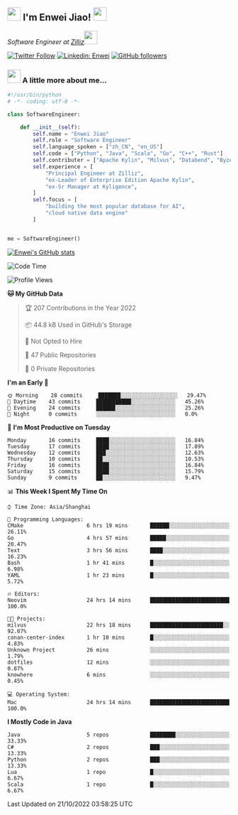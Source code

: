 <h2><img src="https://emojis.slackmojis.com/emojis/images/1531849430/4246/blob-sunglasses.gif?1531849430" width="30"/> I'm  Enwei Jiao! <img src="https://media.giphy.com/media/juBt25nT1KGys/giphy.gif" width=30> </h2>
<!-- <img align='right' src="https://media.giphy.com/media/M9gbBd9nbDrOTu1Mqx/giphy.gif" width="230"> -->
<p><em>Software Engineer at <a href="https://zilliz.com/">Zilliz</a><img src="https://media.giphy.com/media/WUlplcMpOCEmTGBtBW/giphy.gif" width="30"></em></p>

[![Twitter Follow](https://img.shields.io/twitter/follow/misteranmol?label=Follow)](https://twitter.com/intent/follow?screen_name=EnweiJiao)
[![Linkedin: Enwei](https://img.shields.io/badge/-enwei-blue?style=&logo=Linkedin&logoColor=white&link=https://www.linkedin.com/in/enwei-jiao-41192a97)](https://www.linkedin.com/in/enwei-jiao-41192a97/)
[![GitHub followers](https://img.shields.io/github/followers/jiaoew1991?label=Follow&style=social)](https://github.com/jiaoew1991)


### <img src="https://media.giphy.com/media/VgCDAzcKvsR6OM0uWg/giphy.gif" width="30"> A little more about me...  

```python
#!/usr/bin/python
# -*- coding: utf-8 -*-

class SoftwareEngineer:

    def __init__(self):
        self.name = "Enwei Jiao"
        self.role = "Software Engineer"
        self.language_spoken = ["zh_CN", "en_US"]
        self.code = ["Python", "Java", "Scala", "Go", "C++", "Rust"]
        self.contributer = ["Apache Kylin", "Milvus", "Databend", "Byzer-Lang"]
        self.experience = [
            "Principal Engineer at Zilliz",
            "ex-Leader of Enterprise Edition Apache Kylin",
            "ex-Sr Manager at Kyligence",
        ]
        self.focus = [
            "building the most popular database for AI",
            "cloud native data engine"
        ]


me = SoftwareEngineer()
```

[![Enwei's GitHub stats](https://github-readme-stats.vercel.app/api?username=jiaoew1991&count_private=true&show_icons=true)](https://github.com/jiaoew1991/jiaoew1991)

<!-- [![Top Langs](https://github-readme-stats.vercel.app/api/top-langs/?username=jiaoew1991&layout=compact)](https://github.com/jiaoew1991/jiaoew1991) -->

<!--START_SECTION:waka-->
![Code Time](http://img.shields.io/badge/Code%20Time-216%20hrs%2020%20mins-blue)

![Profile Views](http://img.shields.io/badge/Profile%20Views-5-blue)

**🐱 My GitHub Data** 

> 🏆 207 Contributions in the Year 2022
 > 
> 📦 44.8 kB Used in GitHub's Storage 
 > 
> 🚫 Not Opted to Hire
 > 
> 📜 47 Public Repositories 
 > 
> 🔑 0 Private Repositories  
 > 
**I'm an Early 🐤** 

```text
🌞 Morning    28 commits     ███████░░░░░░░░░░░░░░░░░░   29.47% 
🌆 Daytime    43 commits     ███████████░░░░░░░░░░░░░░   45.26% 
🌃 Evening    24 commits     ██████░░░░░░░░░░░░░░░░░░░   25.26% 
🌙 Night      0 commits      ░░░░░░░░░░░░░░░░░░░░░░░░░   0.0%

```
📅 **I'm Most Productive on Tuesday** 

```text
Monday       16 commits     ████░░░░░░░░░░░░░░░░░░░░░   16.84% 
Tuesday      17 commits     ████░░░░░░░░░░░░░░░░░░░░░   17.89% 
Wednesday    12 commits     ███░░░░░░░░░░░░░░░░░░░░░░   12.63% 
Thursday     10 commits     ██░░░░░░░░░░░░░░░░░░░░░░░   10.53% 
Friday       16 commits     ████░░░░░░░░░░░░░░░░░░░░░   16.84% 
Saturday     15 commits     ████░░░░░░░░░░░░░░░░░░░░░   15.79% 
Sunday       9 commits      ██░░░░░░░░░░░░░░░░░░░░░░░   9.47%

```


📊 **This Week I Spent My Time On** 

```text
⌚︎ Time Zone: Asia/Shanghai

💬 Programming Languages: 
CMake                    6 hrs 19 mins       ██████░░░░░░░░░░░░░░░░░░░   26.11% 
Go                       4 hrs 57 mins       █████░░░░░░░░░░░░░░░░░░░░   20.47% 
Text                     3 hrs 56 mins       ████░░░░░░░░░░░░░░░░░░░░░   16.23% 
Bash                     1 hr 41 mins        █░░░░░░░░░░░░░░░░░░░░░░░░   6.98% 
YAML                     1 hr 23 mins        █░░░░░░░░░░░░░░░░░░░░░░░░   5.72%

🔥 Editors: 
Neovim                   24 hrs 14 mins      █████████████████████████   100.0%

🐱‍💻 Projects: 
milvus                   22 hrs 18 mins      ███████████████████████░░   92.07% 
conan-center-index       1 hr 10 mins        █░░░░░░░░░░░░░░░░░░░░░░░░   4.83% 
Unknown Project          26 mins             ░░░░░░░░░░░░░░░░░░░░░░░░░   1.79% 
dotfiles                 12 mins             ░░░░░░░░░░░░░░░░░░░░░░░░░   0.87% 
knowhere                 6 mins              ░░░░░░░░░░░░░░░░░░░░░░░░░   0.45%

💻 Operating System: 
Mac                      24 hrs 14 mins      █████████████████████████   100.0%

```

**I Mostly Code in Java** 

```text
Java                     5 repos             ████████░░░░░░░░░░░░░░░░░   33.33% 
C#                       2 repos             ███░░░░░░░░░░░░░░░░░░░░░░   13.33% 
Python                   2 repos             ███░░░░░░░░░░░░░░░░░░░░░░   13.33% 
Lua                      1 repo              █░░░░░░░░░░░░░░░░░░░░░░░░   6.67% 
Scala                    1 repo              █░░░░░░░░░░░░░░░░░░░░░░░░   6.67%

```



 Last Updated on 21/10/2022 03:58:25 UTC
<!--END_SECTION:waka-->
